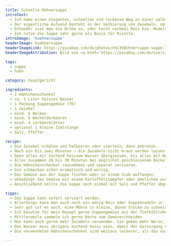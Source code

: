 ```yaml
---
title: Schnelle Hühnersuppe
introText:
  - Ich habe einen eleganten, schnellen und leckeren Weg zu einer selbstgemachten Hühnersuppe gefunden. Das Tolle daran ist, dass sie nur etwa 20 bis 25 Minuten vor sich hin köchelt.
  - Der eigentliche Aufwand besteht in der Halbierung von Zwiebeln, um sie anzubraten und der Zugabe von kochendem Wasser, Hühnerschenkeln und Suppengemüse. Der  Arbeitsaufwand reduziert sich also auf etwa 5 Minuten. Dann kann man nach einer halben Stunde das Ergebnis abschmecken.
  - Entweder isst man die Brühe so, oder kocht nochmal Reis bzw. Nudeln darin und gibt ein wenig von den Hühnerschenkeln hinzu. Wenn man allein isst, kann man genauso gut beide Hühnerschenkel essen und dann die Suppe mit Einlage an einem anderen Tag essen.
  - Ich nutze die Suppe sehr gerne als Basis für Risotto.
introImage: 'huehnersuppe'
headerImage: huehnersuppe
headerImageLink: https://pixabay.com/de/photos/h%C3%BChnersuppe-suppe-lebensmittel-3061166/
headerImageAttribution: Bild von <a href='https://pixabay.com/de/users/schlauschnacker-1295235/?utm_source=link-attribution&amp;utm_medium=referral&amp;utm_campaign=image&amp;utm_content=3061166'>Matthias Lipinski</a> auf <a href='https://pixabay.com/de/?utm_source=link-attribution&amp;utm_medium=referral&amp;utm_campaign=image&amp;utm_content=3061166'>Pixabay</a>

tags:
  - suppe
  - huhn

category: hauptgericht

ingredients:
  - 2 Hähnchenschenkel
  - ca. 1 Liter heisses Wasser
  - 1 Packung Suppengemüse (TK)
  - 1 Zwiebel
  - mind. 6 Nelken
  - mind. 6 Wacholderbeeren
  - mind. 4 Lorbeerblätter
  - optional 1 kleine Zimtstange
  - Salz, Pfeffer

recipe:
  - Die Zwiebel schälen und halbieren oder vierteln, dann anbraten.
  - Nach ein bis zwei Minuten – die Zwiebeln nicht braun werden lassen – das tiefgekühlte Gemüse und die Hähnchenschenkel drauf geben, pfeffern und reichlich salzen.
  - Dann alles mit kochend heissem Wasser übergiessen, bis alles mit Wasser bedeckt ist und die Gewürze hinzugeben.
  - Alles zusammen 20 bis 30 Minuten bei möglichst geschlossenem Deckel kochen lassen.
  - Die Hähnchenschenkel rausnehmen und separat servieren.
  - Sie schmecken schön aromatisch und würzig.
  - Das Gemüse aus der Suppe fischen oder in einem Sieb auffangen.
  - Unbedingt das Gemüse mit einem Kartoffelstampfer oder ähnlichem ausdrücken, denn es befindet sich noch würzige Brühe in ihnen.
  - Anschließend sollte die Suppe noch einmal mit Salz und Pfeffer abgeschmeckt werden.

tipps:
  - Die Suppe kann sofort serviert werden.
  - Allerdings kann man auch noch ein wenig Reis oder Suppennudeln in ihr kochen.
  - Sehr gut ist es auch, eine Möhre in kleine, dünne Stücke zu schneiden und dann mitzukochen.
  - Ich benutze für mein Rezept gerne Suppengemüse aus der Tiefkühlruhe. Damit geht es noch schneller, denn man muss das Gemüse nicht schnippeln. Solches Tiefkühlgemüse hat normalerweise mehr Nährstoffe, als frisches.
  - Mittlerweile sammele ich gerne Reste vom Gemüseschneiden
  - Man kann auch gerne mehr Zwiebeln verwenden. Sie geben mehr Würze, ohne durchzuschmecken.
  - Das Wasser muss übrigens kochend heiss sein, damit der Garvorgang nicht unterbrochen wird.
  - Die verwendeten Hähnchenschenkel sind weitaus leckerer, als das normale Suppenhuhn, das man zudem meist auch nur auf Vorbestellung frisch bekommt und so meist auf Tiefkühlware ausweichen muss. Meine Version hingegen eigenet sich prima für ein spontanes Essen, da man meist keine Probleme haben wird, frische Hähnchenschenkel und TK-Suppengemüse zu bekommen.

---
```


